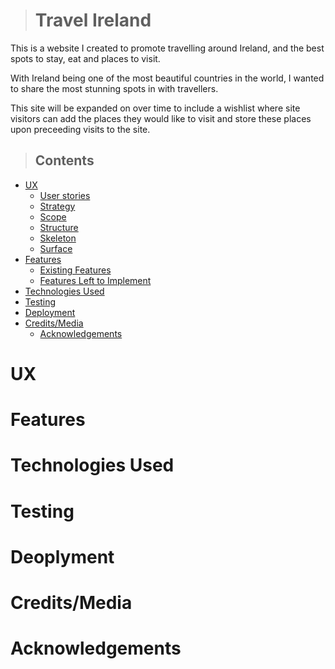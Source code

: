 > # Travel Ireland

This is a website I created to promote travelling around Ireland, and the best spots to stay, eat and places to visit. 

With Ireland being one of the most beautiful countries in the world, I wanted to share the most stunning spots in with travellers. 

This site will be expanded on over time to include a wishlist where site visitors can add the places they would like to visit and store these places upon preceeding visits to the site. 

> ## Contents
* [UX]()
    - [User stories]()
    - [Strategy]()
    - [Scope]()
    - [Structure]()
    - [Skeleton]()
    - [Surface]()
* [Features]()
    - [Existing Features]()
    - [Features Left to Implement]()
* [Technologies Used]()
* [Testing]()
* [Deployment]()
* [Credits/Media]()
    - [Acknowledgements]()
 
 # UX

 # Features
 # Technologies Used
 # Testing
 # Deoplyment
 # Credits/Media
 # Acknowledgements